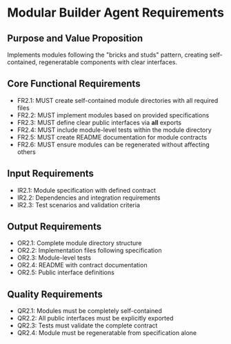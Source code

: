 # Modular Builder Agent Requirements

## Purpose and Value Proposition
Implements modules following the "bricks and studs" pattern, creating self-contained, regeneratable components with clear interfaces.

## Core Functional Requirements
- FR2.1: MUST create self-contained module directories with all required files
- FR2.2: MUST implement modules based on provided specifications
- FR2.3: MUST define clear public interfaces via __all__ exports
- FR2.4: MUST include module-level tests within the module directory
- FR2.5: MUST create README documentation for module contracts
- FR2.6: MUST ensure modules can be regenerated without affecting others

## Input Requirements
- IR2.1: Module specification with defined contract
- IR2.2: Dependencies and integration requirements
- IR2.3: Test scenarios and validation criteria

## Output Requirements
- OR2.1: Complete module directory structure
- OR2.2: Implementation files following specification
- OR2.3: Module-level tests
- OR2.4: README with contract documentation
- OR2.5: Public interface definitions

## Quality Requirements
- QR2.1: Modules must be completely self-contained
- QR2.2: All public interfaces must be explicitly exported
- QR2.3: Tests must validate the complete contract
- QR2.4: Module must be regeneratable from specification alone
